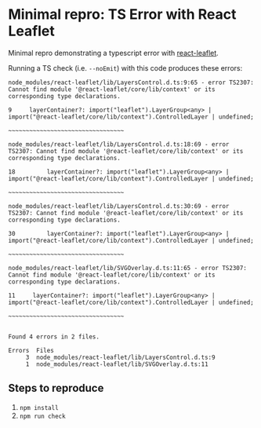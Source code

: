# Minimal repro: TS Error with React Leaflet

Minimal repro demonstrating a typescript error with [react-leaflet](https://github.com/PaulLeCam/react-leaflet).

Running a TS check (i.e. `--noEmit`) with this code produces these errors:

```
node_modules/react-leaflet/lib/LayersControl.d.ts:9:65 - error TS2307: Cannot find module '@react-leaflet/core/lib/context' or its corresponding type declarations.

9     layerContainer?: import("leaflet").LayerGroup<any> | import("@react-leaflet/core/lib/context").ControlledLayer | undefined;
                                                                  ~~~~~~~~~~~~~~~~~~~~~~~~~~~~~~~~~

node_modules/react-leaflet/lib/LayersControl.d.ts:18:69 - error TS2307: Cannot find module '@react-leaflet/core/lib/context' or its corresponding type declarations.

18         layerContainer?: import("leaflet").LayerGroup<any> | import("@react-leaflet/core/lib/context").ControlledLayer | undefined;
                                                                       ~~~~~~~~~~~~~~~~~~~~~~~~~~~~~~~~~

node_modules/react-leaflet/lib/LayersControl.d.ts:30:69 - error TS2307: Cannot find module '@react-leaflet/core/lib/context' or its corresponding type declarations.

30         layerContainer?: import("leaflet").LayerGroup<any> | import("@react-leaflet/core/lib/context").ControlledLayer | undefined;
                                                                       ~~~~~~~~~~~~~~~~~~~~~~~~~~~~~~~~~

node_modules/react-leaflet/lib/SVGOverlay.d.ts:11:65 - error TS2307: Cannot find module '@react-leaflet/core/lib/context' or its corresponding type declarations.

11     layerContainer?: import("leaflet").LayerGroup<any> | import("@react-leaflet/core/lib/context").ControlledLayer | undefined;
                                                                   ~~~~~~~~~~~~~~~~~~~~~~~~~~~~~~~~~


Found 4 errors in 2 files.

Errors  Files
     3  node_modules/react-leaflet/lib/LayersControl.d.ts:9
     1  node_modules/react-leaflet/lib/SVGOverlay.d.ts:11
```

## Steps to reproduce

1. `npm install`
2. `npm run check`
